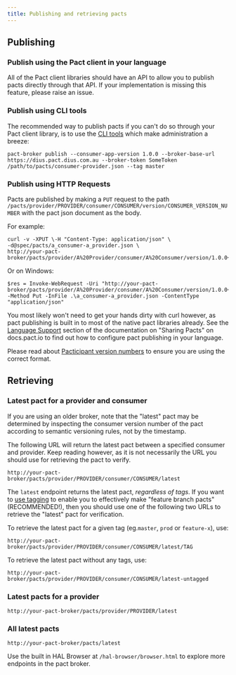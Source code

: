 ```yaml
---
title: Publishing and retrieving pacts
---
```


## Publishing

### Publish using the Pact client in your language

All of the Pact client libraries should have an API to allow you to publish pacts directly through that API. If your implementation is missing this feature, please raise an issue.

### Publish using CLI tools

The recommended way to publish pacts if you can't do so through your Pact client library, is to use the [CLI tools](/pact_broker/client_cli) which make administration a breeze:

```text
pact-broker publish --consumer-app-version 1.0.0 --broker-base-url https://dius.pact.dius.com.au --broker-token SomeToken /path/to/pacts/consumer-provider.json --tag master
```

### Publish using HTTP Requests

Pacts are published by making a `PUT` request to the path `/pacts/provider/PROVIDER/consumer/CONSUMER/version/CONSUMER_VERSION_NUMBER` with the pact json document as the body.

For example:

```text
curl -v -XPUT \-H "Content-Type: application/json" \
-d@spec/pacts/a_consumer-a_provider.json \
http://your-pact-broker/pacts/provider/A%20Provider/consumer/A%20Consumer/version/1.0.0+4jvh387gj3
```

Or on Windows:

```text
$res = Invoke-WebRequest -Uri "http://your-pact-broker/pacts/provider/A%20Provider/consumer/A%20Consumer/version/1.0.0+4jvh387gj3" -Method Put -InFile .\a_consumer-a_provider.json -ContentType "application/json"
```

You most likely won't need to get your hands dirty with curl however, as pact publishing is built in to most of the native pact libraries already. See the [Language Support](https://docs.pact.io/getting_started/sharing_pacts#language-support) section of the documentation on "Sharing Pacts" on docs.pact.io to find out how to configure pact publishing in your language.

Please read about [Pacticipant version numbers](pacticipant_version_numbers.md) to ensure you are using the correct format.

## Retrieving

### Latest pact for a provider and consumer

If you are using an older broker, note that the "latest" pact may be determined by inspecting the consumer version number of the pact according to semantic versioning rules, not by the timestamp.

The following URL will return the latest pact between a specified consumer and provider. Keep reading however, as it is not necessarily the URL you should use for retrieving the pact to verify.

```text
http://your-pact-broker/pacts/provider/PROVIDER/consumer/CONSUMER/latest
```

The `latest` endpoint returns the latest pact, _regardless of tags_. If you want to [use tagging](advanced_topics/using_tags/) to enable you to effectively make "feature branch pacts" \(RECOMMENDED!\), then you should use one of the following two URLs to retrieve the "latest" pact for verification.

To retrieve the latest pact for a given tag \(eg.`master`, `prod` or `feature-x`\), use:

```text
http://your-pact-broker/pacts/provider/PROVIDER/consumer/CONSUMER/latest/TAG
```

To retrieve the latest pact without any tags, use:

```text
http://your-pact-broker/pacts/provider/PROVIDER/consumer/CONSUMER/latest-untagged
```

### Latest pacts for a provider

```text
http://your-pact-broker/pacts/provider/PROVIDER/latest
```

### All latest pacts

```text
http://your-pact-broker/pacts/latest
```

Use the built in HAL Browser at `/hal-browser/browser.html` to explore more endpoints in the pact broker.

